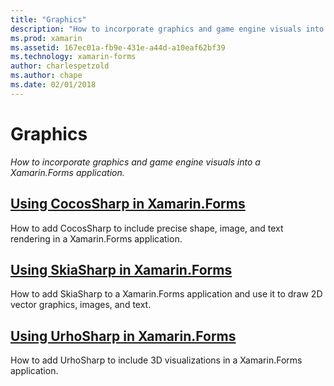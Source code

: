 ```yaml
---
title: "Graphics"
description: "How to incorporate graphics and game engine visuals into a Xamarin.Forms application."
ms.prod: xamarin
ms.assetid: 167ec01a-fb9e-431e-a44d-a10eaf62bf39
ms.technology: xamarin-forms
author: charlespetzold
ms.author: chape
ms.date: 02/01/2018
---
```


# Graphics

_How to incorporate graphics and game engine visuals into a Xamarin.Forms application._

## [Using CocosSharp in Xamarin.Forms](cocossharp.md)

How to add CocosSharp to include precise shape, image, and text rendering in a Xamarin.Forms application.

## [Using SkiaSharp in Xamarin.Forms](skiasharp/index.md)

How to add SkiaSharp to a Xamarin.Forms application and use it to draw 2D vector graphics, images, and text.

## [Using UrhoSharp in Xamarin.Forms](urhosharp.md)

How to add UrhoSharp to include 3D visualizations in a Xamarin.Forms application.
